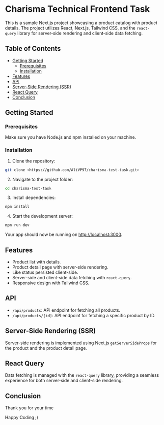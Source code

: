 # Charisma Technical Frontend Task

This is a sample Next.js project showcasing a product catalog with product details. The project utilizes React, Next.js, Tailwind CSS, and the `react-query` library for server-side rendering and client-side data fetching.

## Table of Contents

- [Getting Started](#getting-started)  
  - [Prerequisites](#prerequisites)  
  - [Installation](#installation)
- [Features](#features)
- [API](#api)
- [Server-Side Rendering (SSR)](#server-side-rendering-ssr)
- [React Query](#react-query)
- [Conclusion](#conclusion)

## Getting Started

### Prerequisites

Make sure you have Node.js and npm installed on your machine.

### Installation

1. Clone the repository:

```bash
git clone <https://github.com/AliVP97/charisma-test-task.git>
```

2. Navigate to the project folder:

```bash
cd charisma-test-task
```

3. Install dependencies:

```bash
npm install
```

4. Start the development server:

```bash
npm run dev
```

Your app should now be running on [http://localhost:3000](http://localhost:3000).

## Features

- Product list with details.
- Product detail page with server-side rendering.
- Like status persisted client-side.
- Server-side and client-side data fetching with `react-query`.
- Responsive design with Tailwind CSS.

## API

- `/api/products`: API endpoint for fetching all products.
- `/api/products/[id]`: API endpoint for fetching a specific product by ID.

## Server-Side Rendering (SSR)

Server-side rendering is implemented using Next.js `getServerSideProps` for the product and the product detail page.

## React Query

Data fetching is managed with the `react-query` library, providing a seamless experience for both server-side and client-side rendering.

## Conclusion

Thank you for your time

Happy Coding ;)
